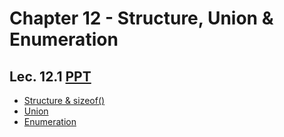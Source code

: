 # Chapter 12 - Structure, Union & Enumeration

## Lec. 12.1 [PPT](https://drive.google.com/file/d/1TZQHe6ct0_t7_BigSEwGYaeW2zigKNyH/view?usp=sharing)
- [Structure & sizeof()](https://medium.com/@milankathiriya/structure-union-and-enumeration-in-c-language-d5f0d769049a)
- [Union](https://medium.com/@milankathiriya/structure-union-and-enumeration-in-c-language-d5f0d769049a#:~:text=as%20an%20output.-,Union,-A%20union%20is)
- [Enumeration](https://medium.com/@milankathiriya/structure-union-and-enumeration-in-c-language-d5f0d769049a#:~:text=between%20Structure%20%26%20Union-,Enumeration,-Enumeration%20(enum)%20is)
